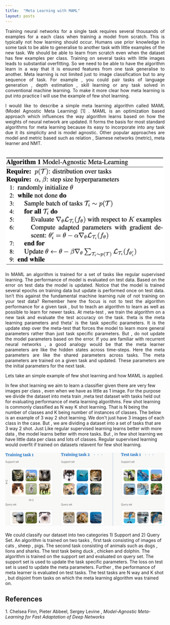 ```yaml
---
title:  "Meta Learning with MAML"
layout: posts
---
```


<p style="text-align:justify">Training neural networks for a single task requires several thousands of examples for a each class when training a model from scratch.
This is typically not how learning should occur. Humans use prior knowledge in some task to be able to generalise to another task with little examples of the new task. 
We should be able to learn from scratch even when the dataset has few examples per class. Training on several tasks with little images leads to substantial overfitting. 
So we need to be able to have the algorithm learn in a way that it is ensured features from one task generalise to another. Meta learning is not limited just to image classification but to any sequence of task. 
For example , you could pair tasks of language generation , depth estimation , skill learning or any task solved in conventional machine learning. To make it more clear how meta learning is put into practice I will use the example of few shot learning. </p>

<p style="text-align:justify">I would like to describe a simple meta learning algorithm called MAML (Model Agnostic Meta Learning) [1] . MAML is an optimization based approach which influences the way algorithm learns based on how the weights of neural network are updated. It forms the basis for most standard algorithms for meta learning because its easy to incorporate into any task due it its simplicity and is model agnostic. Other popular approaches are model and metric based such as relation , Siamese networks (metric), meta learner and NMT.</p>
<br>
<img src="https://github.com/kamathhrishi/kamathhrishi.github.io/blob/master/_posts/Images/maml.png?raw=true">
<br>

<p style="text-align:justify">In MAML an algorithm is trained for a set of tasks like regular supervised learning. 
The performance of model is evaluated on test data. Based on the error on test data the model is updated. Notice that the model is trained several epochs on training data but update is performed once on test data.
Isn’t this against the fundamental machine learning rule of not training on your test data? Remember here the focus is not to test the algorithm performance for a given task , but to teach an algorithm to learn as well as possible to learn for newer tasks. 
At meta-test , we train the algorithm on a new task and evaluate the test accuracy on the task. theta is the meta learning parameters and theta' is the task specific parameters. It is the update step over the meta-test that forces the model to learn more general parameters rather than just task specific parameters. 
But , do not update the model parameters based on the error. If you are familiar with recurrent neural networks , a good analogy would be that the meta learner parameters are like the hidden states across time-steps. Here the meta parameters are like the shared parameters across tasks. The meta parameters are trained on a given task and updated. These parameters are the initial parameters for the next task. </p>

<p style="text-align:justify">Lets take an simple example of few shot learning and how MAML is applied. 

In few shot learning we aim to learn a classifier given there are very few images per class , even when we have as little as 1 image. For the purpose we divide the dataset into meta train ,meta test dataset with tasks held out for evaluating performance of meta learning algorithms. Few shot learning is commonly classified as N way K shot learning. That is N being the number of classes and K being number of instances of classes. The below is an example of 3 way 2 shot learning. We don't just have 3 images of each class in the case. But , we are dividing a dataset into a set of tasks that are 3 way 2 shot. Just Like regular supervised learning learns better with more data , the model learns better with more tasks. But , in few shot learning we have little data per class and lots of classes. Regular supervised learning would overfit if trained on datasets relavent for few shot learning. 
<br>
<br>
<img src="https://github.com/kamathhrishi/kamathhrishi.github.io/blob/master/_posts/Images/few_shot.png?raw=true">
<br>
<br>
We could classify our dataset into two categories 1) Support and 2) Query Set. An algorithm is trained on two tasks , first task consisting of images of cats , sheep , pigs. The second task consisting of animals such as dogs , lions and sharks. The test task being duck , chicken and dolphin. The algorithm is trained on the support set and evaluated on query set. The support set is used to update the task specific parameters. The loss on test set is used to update the meta parameters. Further , the performance of meta learner is evaluated on test tasks. The test tasks are N way and K shot , but disjoint from tasks on which the meta learning algorithm was trained on. </p>

<h2>References</h2>
1. Chelsea Finn, Pieter Abbeel, Sergey Levine , <i>Model-Agnostic Meta-Learning for Fast Adaptation of Deep Networks</i>


